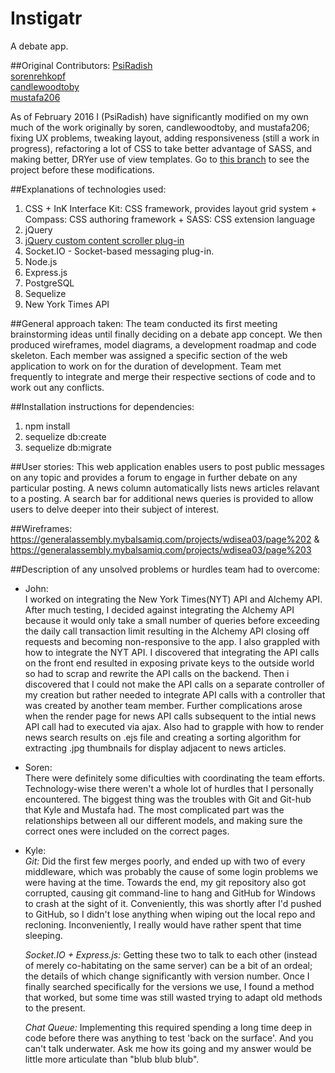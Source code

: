 # Instigatr
A debate app.

##Original Contributors:
[PsiRadish](https://github.com/PsiRadish)  
[sorenrehkopf](https://github.com/sorenrehkopf)  
[candlewoodtoby](https://github.com/candlewoodtoby)  
[mustafa206](https://github.com/mustafa206)  
  
As of February 2016 I (PsiRadish) have significantly modified on my own much of the work originally by soren, candlewoodtoby, and mustafa206; fixing UX problems, tweaking layout, adding responsiveness (still a work in progress), refactoring a lot of CSS to take better advantage of SASS, and making better, DRYer use of view templates.  Go to [this branch](https://github.com/PsiRadish/Instigatr/tree/original-team-effort) to see the project before these modifications.  

##Explanations of technologies used:
  1. CSS
    + InK Interface Kit: CSS framework, provides layout grid system
    + Compass: CSS authoring framework
    + SASS: CSS extension language
  2. jQuery
  2. [jQuery custom content scroller plug-in](http://manos.malihu.gr/jquery-custom-content-scroller/)
  2. Socket.IO - Socket-based messaging plug-in.
  2. Node.js
  2. Express.js
  2. PostgreSQL
  2. Sequelize
  2. New York Times API  
  
##General approach taken:
  The team conducted its first meeting brainstorming ideas until finally deciding on a debate app concept.
  We then produced wireframes, model diagrams, a development roadmap and code skeleton. Each member was assigned a
  specific section of the web application to work on for the duration of development. Team met frequently to integrate
  and merge their respective sections of code and to work out any conflicts.  
  
##Installation instructions for dependencies:
  1. npm install
  2. sequelize db:create
  3. sequelize db:migrate  
  
##User stories:
  This web application enables users to post public messages on any topic and provides a forum to engage in further debate on
  any particular posting. A news column automatically lists news articles relavant to a posting. A search bar for additional
  news queries is provided to allow users to delve deeper into their subject of interest.  
  
##Wireframes:
  https://generalassembly.mybalsamiq.com/projects/wdisea03/page%202 & https://generalassembly.mybalsamiq.com/projects/wdisea03/page%203  
  
##Description of any unsolved problems or hurdles team had to overcome:  
+ John:  
    I worked on integrating the New York Times(NYT) API and Alchemy API. After much testing, I decided against integrating the Alchemy API
    because it would only take a small number of queries before exceeding the daily call transaction limit resulting in the Alchemy API
    closing off requests and becoming non-responsive to the app. I also grappled with how to integrate the NYT API. I discovered that integrating
    the API calls on the front end resulted in exposing private keys to the outside world so had to scrap and rewrite the API calls on the backend.
    Then i discovered that I could not make the API calls on a separate controller of my creation but rather needed to integrate API calls with a controller
    that was created by another team member. Further complications arose when the render page for news API calls subsequent to the intial
    news API call had to executed via ajax. Also had to grapple with how to render news search results on .ejs file and creating a sorting algorithm
    for extracting .jpg thumbnails for display adjacent to news articles.  
    
+ Soren:  
    There were definitely some dificulties with coordinating the team efforts. Technology-wise there weren't a whole lot of hurdles that I personally encountered. The biggest thing was the troubles with Git and Git-hub that Kyle and Mustafa had. The most complicated part was the relationships between all our different models, and making sure the correct ones were included on the correct pages.  
    
+ Kyle:  
    *Git:* Did the first few merges poorly, and ended up with two of every middleware, which was probably the cause of some login problems we were having at the time.
    Towards the end, my git repository also got corrupted, causing git command-line to hang and GitHub for Windows to crash at the sight of it. Conveniently, this
    was shortly after I'd pushed to GitHub, so I didn't lose anything when wiping out the local repo and recloning. Inconveniently, I really would have rather spent that
    time sleeping.  
    
    *Socket.IO + Express.js:* Getting these two to talk to each other (instead of merely co-habitating on the same server) can be a bit of an ordeal; the details of which
    change significantly with version number. Once I finally searched specifically for the versions we use, I found a method that worked, but some time was still wasted
    trying to adapt old methods to the present.  
    
    *Chat Queue:* Implementing this required spending a long time deep in code before there was anything to test 'back on the surface'. And you can't talk underwater. Ask
    me how its going and my answer would be little more articulate than "blub blub blub".
      

